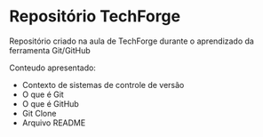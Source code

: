 # Repositório TechForge

Repositório criado na aula de TechForge durante o aprendizado da ferramenta Git/GitHub

Conteudo apresentado:

- Contexto de sistemas de controle de versão
- O que é Git
- O que é GitHub
- Git Clone
- Arquivo README

